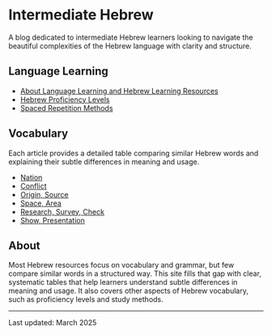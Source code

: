 # Intermediate Hebrew

A blog dedicated to intermediate Hebrew learners looking to navigate the beautiful complexities of the Hebrew language with clarity and structure.

## Language Learning
- [About Language Learning and Hebrew Learning Resources](/etc/about-language-learnig.md)
- [Hebrew Proficiency Levels](/etc/hebrew-proficiency-levels.md)
- [Spaced Repetition Methods](/etc/spaced-repetition-methods.md)

## Vocabulary
Each article provides a detailed table comparing similar Hebrew words and explaining their subtle differences in meaning and usage.
- [Nation](/topic/nation.md)
- [Conflict](/topic/dispute-conflict.md)
- [Origin, Source](/topic/origin-source.md)
- [Space, Area](/topic/space-area.md)
- [Research, Survey, Check](/topic/research-survey-check.md)
- [Show, Presentation](/topic/show-presentation.md)

## About
Most Hebrew resources focus on vocabulary and grammar, but few compare similar words in a structured way. This site fills that gap with clear, systematic tables that help learners understand subtle differences in meaning and usage. It also covers other aspects of Hebrew vocabulary, such as proficiency levels and study methods.

---

Last updated: March 2025
